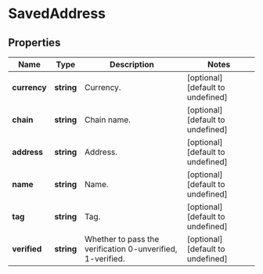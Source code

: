 # SavedAddress

## Properties

Name | Type | Description | Notes
------------ | ------------- | ------------- | -------------
**currency** | **string** | Currency. | [optional] [default to undefined]
**chain** | **string** | Chain name. | [optional] [default to undefined]
**address** | **string** | Address. | [optional] [default to undefined]
**name** | **string** | Name. | [optional] [default to undefined]
**tag** | **string** | Tag. | [optional] [default to undefined]
**verified** | **string** | Whether to pass the verification 0-unverified, 1-verified. | [optional] [default to undefined]

